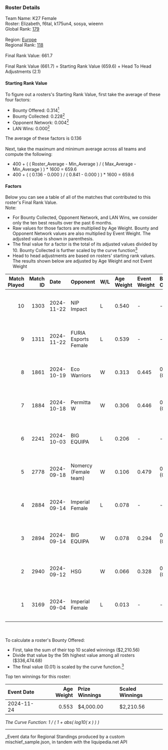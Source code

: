 ### Roster Details<br />
Team Name: K27 Female<br />
Roster: Elizabeth, f6tal, k175un4, sosya, wieenn<br />
Global Rank: [179](../../standings_global_2025_03_01.md)<br />
<br />
Region: [Europe]( ../../standings_europe_2025_03_01.md)<br />
Regional Rank: [118]( ../../standings_europe_2025_03_01.md)<br />
<br />
Final Rank Value:  661.7<br />
<br />
Final Rank Value (661.7) = Starting Rank Value (659.6) + Head To Head Adjustments (2.1)<br />

#### Starting Rank Value<br />
To figure out a rosters's Starting Rank Value, first take the average of these four factors:<br />
- Bounty Offered: 0.314[<sup>1</sup>](#table2)
- Bounty Collected: 0.228[<sup>2</sup>](#table1)
- Opponent Network: 0.004[<sup>2</sup>](#table1)
- LAN Wins: 0.000[<sup>2</sup>](#table1)

The average of these factors is 0.136<br />
<br />
Next, take the maximum and minimum average across all teams and compute the following:<br />
- 400 + ( ( Roster_Average - Min_Average ) / ( Max_Average - Min_Average ) ) * 1600 = 659.6
- 400 + ( ( 0.136 - 0.000 ) / ( 0.841 - 0.000 ) ) * 1600 = 659.6


#### Factors<br />
Below you can see a table of all of the matches that contributed to this roster's Final Rank Value.<br />
Note:<br />

- For Bounty Collected, Opponent Network, and LAN Wins, we consider only the ten best results over the past 6 months.
- Raw values for those factors are multiplied by Age Weight. Bounty and Opponent Network values are also multiplied by Event Weight. The adjusted value is shown in parenthesis.
- The final value for a factor is the total of its adjusted values divided by 10. Bounty Collected is further scaled by the curve function[<sup>3</sup>](#curveFunction)
- Head to head adjustments are based on rosters' starting rank values. The results shown below are adjusted by Age Weight and not Event Weight
<span id="table1"></span><br />


| Match Played | Match ID | Date       | Opponent              | W/L | Age Weight | Event Weight | Bounty Collected | Opponent Network | LAN Wins  | H2H Adj. | Roster                                   |
| -: | -: | :- | :- | :- | :- | :- | :- | :- | :- | -: | :- |
|           10 |     1303 | 2024-11-22 | NIP Impact            | L   | 0.540      | -            | -                | -                | -         |    -7.91 | Elizabeth, f6tal, k175un4, sosya, wieenn |
|            9 |     1311 | 2024-11-22 | FURIA Esports Female  | L   | 0.539      | -            | -                | -                | -         |    -2.22 | Elizabeth, f6tal, k175un4, sosya, wieenn |
|            8 |     1861 | 2024-10-19 | Eco Warriors          | W   | 0.313      | 0.445        | 0.022 (0.003)    | 0.191 (0.027)    | 0 (0.000) |     6.80 | Elizabeth, f6tal, k175un4, sosya, wieenn |
|            7 |     1884 | 2024-10-18 | Permitta W            | W   | 0.306      | 0.446        | 0.003 (0.000)    | 0.042 (0.006)    | 0 (0.000) |     4.28 | Elizabeth, f6tal, k175un4, sosya, wieenn |
|            6 |     2241 | 2024-10-03 | BIG EQUIPA            | L   | 0.206      | -            | -                | -                | -         |    -2.42 | Elizabeth, f6tal, k175un4, sosya, wieenn |
|            5 |     2778 | 2024-09-18 | Nomercy (Female team) | W   | 0.106      | 0.479        | 0.002 (0.000)    | 0.070 (0.004)    | 0 (0.000) |     1.41 | Elizabeth, f6tal, k175un4, sosya, wieenn |
|            4 |     2884 | 2024-09-14 | Imperial Female       | L   | 0.078      | -            | -                | -                | -         |    -0.31 | Elizabeth, f6tal, k175un4, sosya, wieenn |
|            3 |     2894 | 2024-09-14 | BIG EQUIPA            | W   | 0.078      | 0.294        | 0.021 (0.000)    | 0.073 (0.002)    | 0 (0.000) |     1.54 | Elizabeth, f6tal, k175un4, sosya, wieenn |
|            2 |     2940 | 2024-09-12 | HSG                   | W   | 0.066      | 0.328        | 0.002 (0.000)    | 0.032 (0.001)    | 0 (0.000) |     0.96 | Elizabeth, f6tal, k175un4, sosya, wieenn |
|            1 |     3169 | 2024-09-04 | Imperial Female       | L   | 0.013      | -            | -                | -                | -         |    -0.05 | Elizabeth, f6tal, k175un4, sosya, wieenn |

<br />
<span id="table2"></span><br />
To calculate a roster's Bounty Offered:<br />

- First, take the sum of their top 10 scaled winnings ($2,210.56)
- Divide that value by the 5th highest value among all rosters ($336,474.68)
- The final value (0.01) is scaled by the curve function.[<sup>3</sup>](#curveFunction)

Top ten winnings for this roster:<br />

| Event Date | Age Weight | Prize Winnings | Scaled Winnings |
| :- | -: | :- | :- |
| 2024-11-24 |      0.553 | $4,000.00      | $2,210.56       |


<span id="curveFunction"></span>_The Curve Function: 1 / ( 1 + abs( log10( x ) ) )_<br />

---
_Event data for Regional Standings produced by a custom mischief_sample.json, in tandem with the liquipedia.net API<br />
